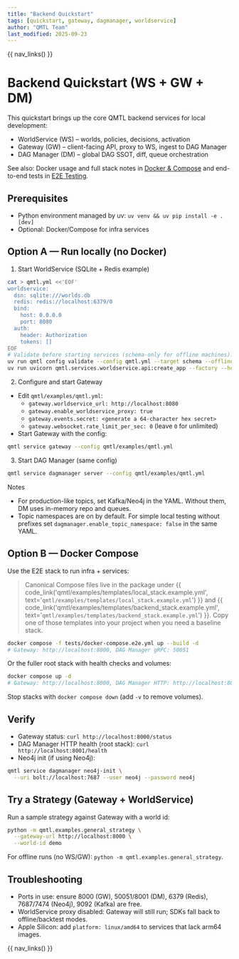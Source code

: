 ```yaml
---
title: "Backend Quickstart"
tags: [quickstart, gateway, dagmanager, worldservice]
author: "QMTL Team"
last_modified: 2025-09-23
---
```


{{ nav_links() }}

# Backend Quickstart (WS + GW + DM)

This quickstart brings up the core QMTL backend services for local development:

- WorldService (WS) – worlds, policies, decisions, activation
- Gateway (GW) – client-facing API, proxy to WS, ingest to DAG Manager
- DAG Manager (DM) – global DAG SSOT, diff, queue orchestration

See also: Docker usage and full stack notes in [Docker & Compose](docker.md) and
end-to-end tests in [E2E Testing](e2e_testing.md).

## Prerequisites

- Python environment managed by uv: `uv venv && uv pip install -e .[dev]`
- Optional: Docker/Compose for infra services

## Option A — Run locally (no Docker)

1) Start WorldService (SQLite + Redis example)

```bash
cat > qmtl.yml <<'EOF'
worldservice:
  dsn: sqlite:///worlds.db
  redis: redis://localhost:6379/0
  bind:
    host: 0.0.0.0
    port: 8080
  auth:
    header: Authorization
    tokens: []
EOF
# Validate before starting services (schema-only for offline machines).
uv run qmtl config validate --config qmtl.yml --target schema --offline
uv run uvicorn qmtl.services.worldservice.api:create_app --factory --host 0.0.0.0 --port 8080
```

2) Configure and start Gateway

- Edit `qmtl/examples/qmtl.yml`:
  - `gateway.worldservice_url: http://localhost:8080`
  - `gateway.enable_worldservice_proxy: true`
  - `gateway.events.secret: <generate a 64-character hex secret>`
  - `gateway.websocket.rate_limit_per_sec: 0` (leave `0` for unlimited)
- Start Gateway with the config:

```bash
qmtl service gateway --config qmtl/examples/qmtl.yml
```

3) Start DAG Manager (same config)

```bash
qmtl service dagmanager server --config qmtl/examples/qmtl.yml
```

Notes
- For production-like topics, set Kafka/Neo4j in the YAML. Without them, DM uses in-memory repo and queues.
- Topic namespaces are on by default. For simple local testing without prefixes set `dagmanager.enable_topic_namespace: false` in the same YAML.

## Option B — Docker Compose

Use the E2E stack to run infra + services:

> Canonical Compose files live in the package under
> {{ code_link('qmtl/examples/templates/local_stack.example.yml', text='`qmtl/examples/templates/local_stack.example.yml`') }}
> and
> {{ code_link('qmtl/examples/templates/backend_stack.example.yml', text='`qmtl/examples/templates/backend_stack.example.yml`') }}.
> Copy one of those templates into your project when you need a baseline stack.

```bash
docker compose -f tests/docker-compose.e2e.yml up --build -d
# Gateway: http://localhost:8000, DAG Manager gRPC: 50051
```

Or the fuller root stack with health checks and volumes:

```bash
docker compose up -d
# Gateway: http://localhost:8000, DAG Manager HTTP: http://localhost:8001/health
```

Stop stacks with `docker compose down` (add `-v` to remove volumes).

## Verify

- Gateway status: `curl http://localhost:8000/status`
- DAG Manager HTTP health (root stack): `curl http://localhost:8001/health`
- Neo4j init (if using Neo4j):

```bash
qmtl service dagmanager neo4j-init \
  --uri bolt://localhost:7687 --user neo4j --password neo4j
```

## Try a Strategy (Gateway + WorldService)

Run a sample strategy against Gateway with a world id:

```bash
python -m qmtl.examples.general_strategy \
  --gateway-url http://localhost:8000 \
  --world-id demo
```

For offline runs (no WS/GW): `python -m qmtl.examples.general_strategy`.

## Troubleshooting

- Ports in use: ensure 8000 (GW), 50051/8001 (DM), 6379 (Redis), 7687/7474 (Neo4j), 9092 (Kafka) are free.
- WorldService proxy disabled: Gateway will still run; SDKs fall back to offline/backtest modes.
- Apple Silicon: add `platform: linux/amd64` to services that lack arm64 images.

{{ nav_links() }}

